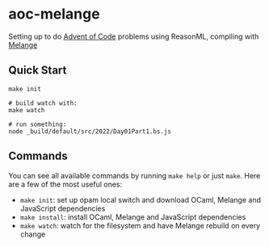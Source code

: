 # aoc-melange

Setting up to do [Advent of Code](https://adventofcode.com/) problems using ReasonML, compiling with [Melange](https://github.com/melange-re/melange)

## Quick Start

```shell
make init

# build watch with:
make watch

# run something:
node _build/default/src/2022/Day01Part1.bs.js
```

## Commands

You can see all available commands by running `make help` or just `make`. Here
are a few of the most useful ones:

- `make init`: set up opam local switch and download OCaml, Melange and
JavaScript dependencies
- `make install`: install OCaml, Melange and JavaScript dependencies
- `make watch`: watch for the filesystem and have Melange rebuild on every
change